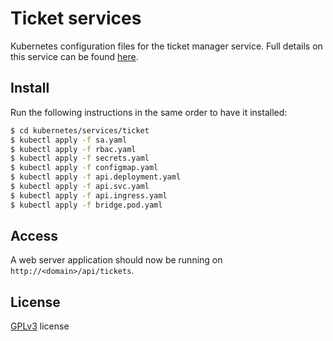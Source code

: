 # Ticket services

Kubernetes configuration files for the ticket manager service. Full details on this service can be
found [here](https://github.com/rena2damas/ticket-manager).

## Install

Run the following instructions in the same order to have it installed:

```bash
$ cd kubernetes/services/ticket
$ kubectl apply -f sa.yaml
$ kubectl apply -f rbac.yaml
$ kubectl apply -f secrets.yaml
$ kubectl apply -f configmap.yaml
$ kubectl apply -f api.deployment.yaml
$ kubectl apply -f api.svc.yaml
$ kubectl apply -f api.ingress.yaml
$ kubectl apply -f bridge.pod.yaml
```

## Access

A web server application should now be running on ```http://<domain>/api/tickets```.

## License

[GPLv3](LICENSE) license
